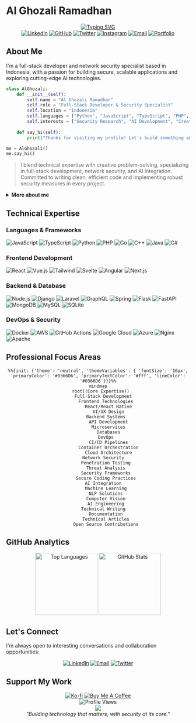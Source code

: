 # Al Ghozali Ramadhan

<div align="center">
  <a href="https://git.io/typing-svg"><img src="https://readme-typing-svg.herokuapp.com?font=Inter&weight=600&size=28&duration=3000&pause=1000&color=0366D6&center=true&vCenter=true&width=600&lines=Full-Stack+Developer;Network+Security+Specialist;AI+Enthusiast;Technical+Writer" alt="Typing SVG" /></a>
</div>

<div align="center">
  <a href="https://www.linkedin.com/in/al-ghozali-ramadhan-73966a283/"><img src="https://img.shields.io/badge/LinkedIn-0077B5?style=flat-square&logo=linkedin&logoColor=white" alt="LinkedIn" /></a>
  <a href="https://github.com/awiones"><img src="https://img.shields.io/badge/GitHub-100000?style=flat-square&logo=github&logoColor=white" alt="GitHub" /></a>
  <a href="https://twitter.com/ojah77"><img src="https://img.shields.io/badge/Twitter-1DA1F2?style=flat-square&logo=twitter&logoColor=white" alt="Twitter" /></a>
  <a href="https://instagram.com/oja_tp"><img src="https://img.shields.io/badge/Instagram-E4405F?style=flat-square&logo=instagram&logoColor=white" alt="Instagram" /></a>
  <a href="mailto:awiones@gmail.com"><img src="https://img.shields.io/badge/Email-D14836?style=flat-square&logo=gmail&logoColor=white" alt="Email" /></a>
  <a href="https://awiones.github.io/Al-Portofolio/"><img src="https://img.shields.io/badge/Portfolio-000000?style=flat-square&logo=firefox-browser&logoColor=white" alt="Portfolio" /></a>
</div>

## About Me

I'm a full-stack developer and network security specialist based in Indonesia, with a passion for building secure, scalable applications and exploring cutting-edge AI technologies.

```python
class AlGhozali:
    def __init__(self):
        self.name = "Al Ghozali Ramadhan"
        self.role = "Full-Stack Developer & Security Specialist"
        self.location = "Indonesia"
        self.languages = ["Python", "JavaScript", "TypeScript", "PHP", "Go", "C", "C++"]
        self.interests = ["Security Research", "AI Development", "Creative Writing"]
        
    def say_hi(self):
        print("Thanks for visiting my profile! Let's build something amazing together.")

me = AlGhozali()
me.say_hi()
```

> I blend technical expertise with creative problem-solving, specializing in full-stack development, network security, and AI integration. Committed to writing clean, efficient code and implementing robust security measures in every project.

<details>
  <summary><b>More about me</b></summary>
  <br>
  
  - 🔭 Currently exploring: DDoS and stress-testing tools (for educational and defensive research purposes), and computer connect one to each other
  - 🌱 Learning: Network security, mitigation techniques, and DDoS attack methodologies
  - 💬 Areas of expertise: Full-stack development, cybersecurity, AI integration
  - 📝 When not coding: Writing technical articles and creative fiction
  - 🌐 Languages: English, Indonesian (Native)
</details>

## Technical Expertise

### Languages & Frameworks

<div>
  <img src="https://img.shields.io/badge/JavaScript-F7DF1E?style=for-the-badge&logo=javascript&logoColor=black" alt="JavaScript" />
  <img src="https://img.shields.io/badge/TypeScript-007ACC?style=for-the-badge&logo=typescript&logoColor=white" alt="TypeScript" />
  <img src="https://img.shields.io/badge/Python-3776AB?style=for-the-badge&logo=python&logoColor=white" alt="Python" />
  <img src="https://img.shields.io/badge/PHP-777BB4?style=for-the-badge&logo=php&logoColor=white" alt="PHP" />
  <img src="https://img.shields.io/badge/Go-00ADD8?style=for-the-badge&logo=go&logoColor=white" alt="Go" />
  <img src="https://img.shields.io/badge/C++-00599C?style=for-the-badge&logo=cplusplus&logoColor=white" alt="C++" />
  <img src="https://img.shields.io/badge/Java-ED8B00?style=for-the-badge&logo=java&logoColor=white" alt="Java" />
  <img src="https://img.shields.io/badge/C%23-239120?style=for-the-badge&logo=c-sharp&logoColor=white" alt="C#" />
</div>

### Frontend Development

<div>
  <img src="https://img.shields.io/badge/React-20232A?style=for-the-badge&logo=react&logoColor=61DAFB" alt="React" />
  <img src="https://img.shields.io/badge/Vue.js-4FC08D?style=for-the-badge&logo=vue.js&logoColor=white" alt="Vue.js" />
  <img src="https://img.shields.io/badge/Tailwind-38B2AC?style=for-the-badge&logo=tailwind-css&logoColor=white" alt="Tailwind" />
  <img src="https://img.shields.io/badge/Svelte-FF3E00?style=for-the-badge&logo=svelte&logoColor=white" alt="Svelte" />
  <img src="https://img.shields.io/badge/Angular-DD0031?style=for-the-badge&logo=angular&logoColor=white" alt="Angular" />
  <img src="https://img.shields.io/badge/Next.js-000000?style=for-the-badge&logo=nextdotjs&logoColor=white" alt="Next.js" />
</div>

### Backend & Database

<div>
  <img src="https://img.shields.io/badge/Node.js-339933?style=for-the-badge&logo=nodedotjs&logoColor=white" alt="Node.js" />
  <img src="https://img.shields.io/badge/Django-092E20?style=for-the-badge&logo=django&logoColor=white" alt="Django" />
  <img src="https://img.shields.io/badge/Laravel-FF2D20?style=for-the-badge&logo=laravel&logoColor=white" alt="Laravel" />
  <img src="https://img.shields.io/badge/GraphQL-E10098?style=for-the-badge&logo=graphql&logoColor=white" alt="GraphQL" />
  <img src="https://img.shields.io/badge/Spring-6DB33F?style=for-the-badge&logo=spring&logoColor=white" alt="Spring" />
  <img src="https://img.shields.io/badge/Flask-000000?style=for-the-badge&logo=flask&logoColor=white" alt="Flask" />
  <img src="https://img.shields.io/badge/FastAPI-009688?style=for-the-badge&logo=fastapi&logoColor=white" alt="FastAPI" />
</div>

<div>
  <img src="https://img.shields.io/badge/MongoDB-4EA94B?style=for-the-badge&logo=mongodb&logoColor=white" alt="MongoDB" />
  <img src="https://img.shields.io/badge/MySQL-005C84?style=for-the-badge&logo=mysql&logoColor=white" alt="MySQL" />
  <img src="https://img.shields.io/badge/SQLite-07405E?style=for-the-badge&logo=sqlite&logoColor=white" alt="SQLite" />
</div>

### DevOps & Security

<div>
  <img src="https://img.shields.io/badge/Docker-2CA5E0?style=for-the-badge&logo=docker&logoColor=white" alt="Docker" />
  <img src="https://img.shields.io/badge/AWS-232F3E?style=for-the-badge&logo=amazon-aws&logoColor=white" alt="AWS" />
  <img src="https://img.shields.io/badge/GitHub_Actions-2088FF?style=for-the-badge&logo=github-actions&logoColor=white" alt="GitHub Actions" />
  <img src="https://img.shields.io/badge/Google_Cloud-4285F4?style=for-the-badge&logo=google-cloud&logoColor=white" alt="Google Cloud" />
  <img src="https://img.shields.io/badge/Azure-0089D6?style=for-the-badge&logo=microsoft-azure&logoColor=white" alt="Azure" />
  <img src="https://img.shields.io/badge/Nginx-009639?style=for-the-badge&logo=nginx&logoColor=white" alt="Nginx" />
  <img src="https://img.shields.io/badge/Apache-D22128?style=for-the-badge&logo=apache&logoColor=white" alt="Apache" />
</div>

## Professional Focus Areas

<div align="center">

```mermaid
%%{init: {'theme': 'neutral', 'themeVariables': { 'fontSize': '16px', 'primaryColor': '#0366D6', 'primaryTextColor': '#fff', 'lineColor': '#0366D6'}}}%%
mindmap
  root((Core Expertise))
    Full-Stack Development
      Frontend Technologies
        React/React Native
        UI/UX Design
      Backend Systems
        API Development
        Microservices
        Databases
      DevOps
        CI/CD Pipelines
        Container Orchestration
        Cloud Architecture
    Network Security
      Penetration Testing
      Threat Analysis
      Security Frameworks
      Secure Coding Practices
    AI Integration
      Machine Learning
      NLP Solutions
      Computer Vision
      AI Engineering
    Technical Writing
      Documentation
      Technical Articles
      Open Source Contributions
```

</div>

## GitHub Analytics

<div align="center">
  <img src="https://github-readme-stats.vercel.app/api/top-langs/?username=awiones&theme=github_dark&hide_border=true&include_all_commits=true&count_private=true&layout=compact&border_radius=8" alt="Top Languages" height="170em" />
  <img src="https://github-readme-stats.vercel.app/api?username=awiones&theme=github_dark&hide_border=true&include_all_commits=true&count_private=true&show_icons=true&border_radius=8" alt="GitHub Stats" height="170em" />
</div>

## Let's Connect

I'm always open to interesting conversations and collaboration opportunities:

<div align="center">
  <a href="https://www.linkedin.com/in/al-ghozali-ramadhan-73966a283/"><img src="https://img.shields.io/badge/LinkedIn-0077B5?style=for-the-badge&logo=linkedin&logoColor=white" alt="LinkedIn"/></a>
  <a href="mailto:awiones@gmail.com"><img src="https://img.shields.io/badge/Email-D14836?style=for-the-badge&logo=gmail&logoColor=white" alt="Email"/></a>
  <a href="https://twitter.com/ojah77"><img src="https://img.shields.io/badge/Twitter-1DA1F2?style=for-the-badge&logo=twitter&logoColor=white" alt="Twitter"/></a>
</div>

## Support My Work

<div align="center">
  <a href="https://ko-fi.com/awiones"><img src="https://img.shields.io/badge/Support-Ko--fi-FF5E5B?style=for-the-badge&logo=ko-fi" alt="Ko-fi" /></a>
  <a href="https://buymeacoffee.com/awiones"><img src="https://img.shields.io/badge/Buy_Me_A_Coffee-FFDD00?style=for-the-badge&logo=buy-me-a-coffee&logoColor=black" alt="Buy Me A Coffee" /></a>
</div>

<div align="center">
  <img src="https://komarev.com/ghpvc/?username=awiones&style=flat-square&color=0366d6" alt="Profile Views" />
</div>

<div align="center">
  <img src="https://capsule-render.vercel.app/api?type=waving&color=gradient&customColorList=0,2,2,5,30&height=80&section=footer" />
</div>

<div align="center">
  <em>"Building technology that matters, with security at its core."</em>
</div>
